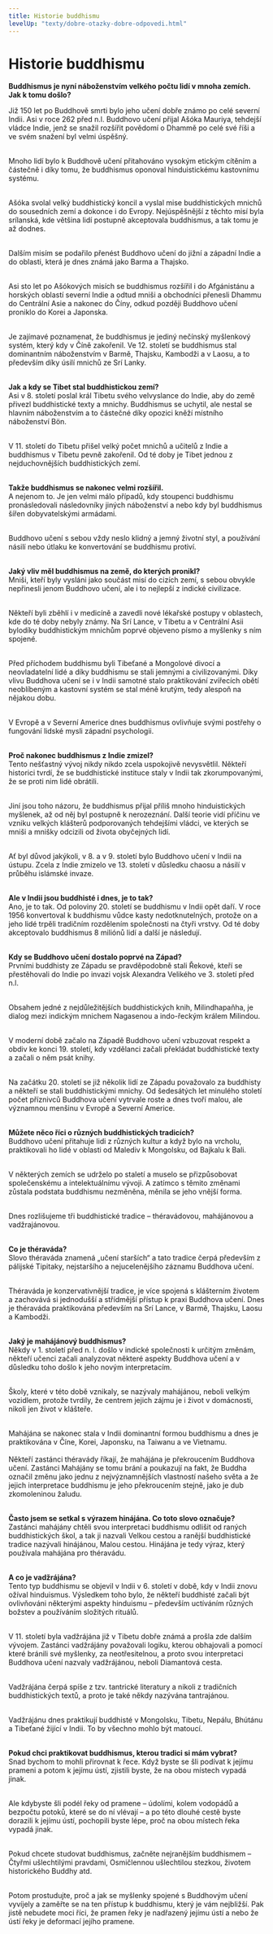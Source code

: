 ```yaml
---
title: Historie buddhismu
levelUp: "texty/dobre-otazky-dobre-odpovedi.html"
---
```


# Historie buddhismu

<b>Buddhismus je nyní náboženstvím velkého počtu lidí v mnoha zemích. Jak k tomu došlo?</b>

Již 150 let po Buddhově smrti bylo jeho učení dobře známo po celé severní Indii. Asi v roce 262 před n.l. Buddhovo učení přijal Ašóka Mauriya, tehdejší vládce Indie, jenž se snažil rozšířit povědomí o Dhammě po celé své říši a ve svém snažení byl velmi úspěšný.<br><br>

Mnoho lidí bylo k Buddhově učení přitahováno vysokým etickým cítěním a částečně i díky tomu, že buddhismus oponoval hinduistickému kastovnímu systému.<br><br>

Ašóka svolal velký buddhistický koncil a vyslal mise buddhistických mnichů do sousedních zemí a dokonce i do Evropy. Nejúspěšnější z těchto misí byla srílanská, kde většina lidí postupně akceptovala buddhismus, a tak tomu je až dodnes.<br><br>

Dalším misím se podařilo přenést Buddhovo učení do jižní
a západní Indie a do oblasti, která je dnes známá jako Barma a Thajsko.<br><br>

Asi sto let po Ašókových misích se buddhismus rozšířil i do Afgánistánu a horských oblastí severní Indie a odtud mniši a obchodníci přenesli Dhammu do Centrální Asie a nakonec do Číny, odkud později Buddhovo učení proniklo do Korei a Japonska.<br><br>

Je zajímavé poznamenat, že buddhismus je jediný nečínský myšlenkový systém, který kdy v Číně zakořenil. Ve 12. století se buddhismus stal dominantním náboženstvím v Barmě, Thajsku, Kambodži a v Laosu, a to především díky úsilí mnichů ze Srí Lanky.<br><br>

<b>Jak a kdy se Tibet stal buddhistickou zemí?</b><br>
Asi v 8. století poslal král Tibetu svého velvyslance do Indie, aby do země přivezl buddhistické texty a mnichy. Buddhismus se uchytil, ale nestal se hlavním náboženstvím a to částečné díky opozici kněží místního náboženství Bön.<br><br>

V 11. století do Tibetu přišel velký počet mnichů a učitelů z Indie
a buddhismus v Tibetu pevně zakořenil. Od té doby je Tibet jednou z nejduchovnějších buddhistických zemí.<br><br>

<b>Takže buddhismus se nakonec velmi rozšířil.</b><br>
A nejenom to. Je jen velmi málo případů, kdy stoupenci buddhismu pronásledovali následovníky jiných náboženství a nebo kdy byl buddhismus šířen dobyvatelskými armádami.<br><br>

Buddhovo učení s sebou vždy neslo klidný a jemný životní styl, a používání násilí nebo útlaku ke konvertování se buddhismu protiví.<br><br>

<b>Jaký vliv měl buddhismus na země, do kterých pronikl?</b><br>
Mniši, kteří byly vysláni jako součást misí do cizích zemí, s sebou obvykle nepřinesli jenom Buddhovo učení, ale i to nejlepší z indické civilizace.<br><br>

Někteří byli zběhlí i v medicíně a zavedli nové lékařské postupy v oblastech, kde do té doby nebyly známy. Na Srí Lance, v Tibetu a v Centrální Asii bylodíky buddhistickým mnichům poprvé objeveno písmo a myšlenky s ním spojené.<br><br>

Před příchodem buddhismu byli Tibeťané a Mongolové divocí a neovladatelní lidé a díky buddhismu se stali jemnými a civilizovanými.
Díky vlivu Buddhova učení se i v Indii samotné stalo praktikování zvířecích obětí neoblíbeným a kastovní systém se stal méně krutým, tedy alespoň na nějakou dobu. <br><br>

V Evropě a v Severní Americe dnes buddhismus ovlivňuje svými postřehy o fungování lidské mysli západní psychologii.<br><br>

<b>Proč nakonec buddhismus z Indie zmizel?</b><br>
Tento nešťastný vývoj nikdy nikdo zcela uspokojivě nevysvětlil. Někteří
historici tvrdí, že se buddhistické instituce staly v Indii tak zkorumpovanými, že se proti nim lidé obrátili.<br><br>

Jiní jsou toho názoru, že buddhismus přijal příliš mnoho hinduistických myšlenek, až od něj byl postupně k nerozeznání. Další teorie vidí příčinu ve vzniku velkých klášterů podporovaných
tehdejšími vládci, ve kterých se mniši a mnišky odcizili od života obyčejných lidí. <br><br>

Ať byl důvod jakýkoli, v 8. a v 9. století bylo Buddhovo učení
v Indii na ústupu. Zcela z Indie zmizelo ve 13. století v důsledku chaosu a násilí v průběhu islámské invaze.<br><br>

<b>Ale v Indii jsou buddhisté i dnes, je to tak?</b><br>
Ano, je to tak. Od poloviny 20. století se buddhismu v Indii opět daří. V roce 1956 konvertoval k buddhismu vůdce kasty nedotknutelných, protože on a jeho lidé trpěli tradičním rozdělením společnosti na čtyři vrstvy. Od té doby akceptovalo buddhismus 8 miliónů lidí a další je následují.<br><br>

<b>Kdy se Buddhovo učení dostalo poprvé na Západ?</b><br>
Prvními buddhisty ze Západu se pravděpodobně stali Řekové, kteří se přestěhovali do Indie po invazi vojsk Alexandra Velikého ve 3. století před n.l.<br><br>

Obsahem jedné z nejdůležitějších buddhistických knih, Milindhapaňha,
je dialog mezi indickým mnichem Nagasenou a indo-řeckým králem Milindou.<br><br>

V moderní době začalo na Západě Buddhovo učení vzbuzovat respekt a obdiv ke konci 19. století, kdy vzdělanci začali překládat buddhistické texty a začali o něm psát knihy.<br><br>

Na začátku 20. století se již několik lidí ze Západu považovalo za buddhisty a někteří se stali buddhistickými mnichy. Od šedesátých let minulého století počet příznivců Buddhova učení vytrvale roste a dnes tvoří malou, ale významnou menšinu v Evropě a Severní Americe.<br><br>

<b>Můžete něco říci o různých buddhistických tradicích?</b><br>
Buddhovo učení přitahuje lidi z různých kultur a když bylo na vrcholu,
praktikovali ho lidé v oblasti od Malediv k Mongolsku, od Bajkalu k Bali.<br><br>

V některých zemích se udrželo po staletí a muselo se přizpůsobovat společenskému a intelektuálnímu vývoji. A zatímco s těmito změnami zůstala podstata buddhismu nezměněna, měnila se jeho vnější forma. <br><br>

Dnes rozlišujeme tři buddhistické tradice – théravádovou, mahájánovou a vadžrajánovou.<br><br>

<b>Co je théraváda?</b><br>
Slovo théraváda znamená „učení starších“ a tato tradice čerpá především
z pálijské Tipitaky, nejstaršího a nejucelenějšího záznamu Buddhova učení.<br><br>

Théraváda je konzervativnější tradice, je více spojená s klášterním životem a zachovává si jednodušší a střídmější přístup k praxi Buddhova
učení. Dnes je théraváda praktikována především na Srí Lance, v Barmě,
Thajsku, Laosu a Kambodži.<br><br>

<b>Jaký je mahájánový buddhismus?</b><br>
Někdy v 1. století před n. l. došlo v indické společnosti k určitým změnám, někteří učenci začali analyzovat některé aspekty Buddhova učení a v důsledku toho došlo k jeho novým interpretacím.<br><br>

Školy, které v této době vznikaly, se nazývaly mahájánou, neboli velkým vozidlem, protože tvrdily, že centrem jejich zájmu je i život v domácnosti, nikoli jen život v klášteře.<br><br>

Mahájána se nakonec stala v Indii dominantní formou buddhismu a dnes
je praktikována v Číne, Korei, Japonsku, na Taiwanu a ve Vietnamu.<br><br>
Někteří zastánci théravády říkají, že mahájána je překroucením Buddhova učení. Zastánci Mahájány se tomu brání a poukazují na fakt, že Buddha označil změnu jako jednu z nejvýznamnějších vlastností našeho světa a že jejich interpretace buddhismu je jeho překroucením stejně, jako je dub zkomoleninou žaludu.<br><br>

<b>Často jsem se setkal s výrazem hinájána. Co toto slovo označuje?</b><br>
Zastánci mahájány chtěli svou interpretaci buddhismu odlišit od raných
buddhistických škol, a tak ji nazvali Velkou cestou a ranější buddhistické tradice nazývali hinájánou, Malou cestou. Hinájána je tedy výraz, který používala mahájána pro théravádu.<br><br>

<b>A co je vadžrájána?</b><br>
Tento typ buddhismu se objevil v Indii v 6. století v době, kdy v Indii znovu ožíval hinduismus. Výsledkem toho bylo, že někteří buddhisté začali být ovlivňováni některými aspekty hinduismu – především uctíváním různých božstev a používáním složitých rituálů.<br><br>

V 11. století byla vadžrájána již v Tibetu dobře známá a prošla zde dalším vývojem. Zastánci vadžrájány považovali logiku, kterou obhajovali a pomocí které bránili své myšlenky, za neotřesitelnou, a proto svou interpretaci Buddhova učení nazvaly vadžrájánou, neboli Diamantová cesta.<br><br>

Vadžrájána čerpá spíše z tzv. tantrické literatury a nikoli z tradičních buddhistických textů, a proto je také někdy
nazývána tantrajánou.<br><br>

Vadžrájánu dnes praktikují buddhisté v Mongolsku, Tibetu, Nepálu, Bhútánu a Tibeťané žijící v Indii. To by všechno mohlo být matoucí. <br><br>

<b>Pokud chci praktikovat buddhismus, kterou tradici si mám vybrat?</b><br>
Snad bychom to mohli přirovnat k řece. Když byste se šli podívat k jejímu prameni a potom k jejímu ústí, zjistili byste, že na obou místech vypadá jinak. <br><br>

Ale kdybyste šli podél řeky od pramene – údolími, kolem vodopádů
a bezpočtu potoků, které se do ní vlévají – a po této dlouhé cestě byste dorazili k jejímu ústí, pochopili byste lépe, proč na obou místech řeka vypadá jinak.<br><br>

Pokud chcete studovat buddhismus, začněte nejranějším buddhismem – Čtyřmi ušlechtilými pravdami, Osmičlennou ušlechtilou stezkou, životem historického Buddhy atd.<br><br>

Potom prostudujte, proč a jak se myšlenky spojené s Buddhovým učení vyvíjely a zaměřte se na ten přístup k buddhismu, který je vám nejbližší. Pak jistě nebudete moci říci, že pramen řeky je nadřazený jejímu ústí a nebo že ústí řeky je deformací jejího pramene.
